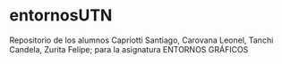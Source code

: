 # entornosUTN

Repositorio de los alumnos Capriotti Santiago, Carovana Leonel, Tanchi Candela, Zurita Felipe; para la asignatura ENTORNOS GRÁFICOS
